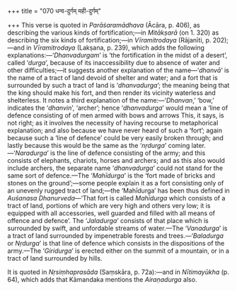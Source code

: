 +++
title = "070 धन्व-दुर्गम् मही-दुर्गम्"

+++
This verse is quoted in *Parāśaramādhava* (Ācāra, p. 406), as describing
the various kinds of fortification;—in *Mitākṣarā* (on 1. 320) as
describing the six kinds of fortification;—in *Vīramitrodaya* (Rājanīti,
p. 202);—and in *Vīramitrodaya* (Lakṣana, p. 239), which adds the
following explanations:—‘*Dhanvadurgam*’ is ‘the fortification in the
midst of a desert’, called ‘*durga*’, because of its inaccessibility due
to absence of water and other difficulties;—it suggests another
explanation of the name—‘*dhanvā*’ is the name of a tract of land devoid
of shelter and water; and a fort that is surrounded by such a tract of
land is ‘*dhanvadurga*’; the meaning being that the king should make his
fort, and then render its vicinity waterless and shelterless. It notes a
third explanation of the name:—‘*Dhanvan*,’ ‘bow,’ indicates the
‘*dhanvin*’, ‘archer’; hence ‘*dhanvadurga*’ would mean a ‘line of
defence consisting of of men armed with bows and arrows This, it says,
is not right; as it involves the necessity of having recourse to
metaphorical explanation; and also because we have never heard of such a
‘fort’; again because such a ‘line of defence’ could be very easily
broken through; and lastly because this would be the same as the
‘*nṛdurga*’ coming later.—‘*Naradurga*’ is the line of defence
consisting of the army; and this consists of elephants, chariots, horses
and archers; and as this also would include archers, the separate name
‘*dhanvadurga*’ could not stand for the same sort of defence.—The
‘*Mahīdurga*’ is the ‘fort made of bricks and stones on the
ground’;—some people explain it as a fort consisting only of an unevenly
rugged tract of land;—the ‘Mahīdurga’ has been thus defined in *Auśanasa
Dhanurveda*—‘That fort is called *Mahīdurga* which consists of a tract
of land, portions of which are very high and others very low; it is
equipped with all accessories, well guarded and filled with all means of
offence and defence’. The ‘*Jaladurga*’ consists of that place which is
surrounded by swift, and unfordable streams of water.—The ‘*Vanadurga*’
is a tract of land surrounded by impenetrable forests and
trees.—‘*Baladurga* or *Nṛdurga*’ is that line of defence which consists
in the dispositions of the army.—The ‘*Giridurga*’ is erected either on
the summit of a mountain, or in a tract of land surrounded by hills.

It is quoted in *Nṛsiṃhaprasāda* (Saṃskāra, p. 72a):—and in
*Nītimayūkha* (p. 64), which adds that Kāmandaka mentions the
*Airaṇadurga* also.


